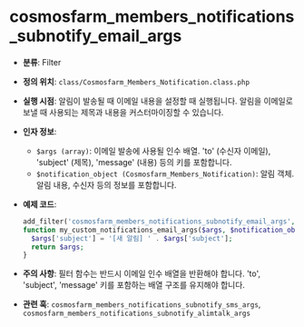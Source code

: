 # cosmosfarm_members_notifications_subnotify_email_args

- **분류**: Filter
- **정의 위치**: `class/Cosmosfarm_Members_Notification.class.php`
- **실행 시점**: 알림이 발송될 때 이메일 내용을 설정할 때 실행됩니다. 알림을 이메일로 보낼 때 사용되는 제목과 내용을 커스터마이징할 수 있습니다.
- **인자 정보**:
  - `$args (array)`: 이메일 발송에 사용될 인수 배열. 'to' (수신자 이메일), 'subject' (제목), 'message' (내용) 등의 키를 포함합니다.
  - `$notification_object (Cosmosfarm_Members_Notification)`: 알림 객체. 알림 내용, 수신자 등의 정보를 포함합니다.
- **예제 코드**:

  ```php
  add_filter('cosmosfarm_members_notifications_subnotify_email_args', 'my_custom_notifications_email_args', 10, 2);
  function my_custom_notifications_email_args($args, $notification_object) {
    $args['subject'] = '[새 알림] ' . $args['subject'];
    return $args;
  }
  ```

- **주의 사항**: 필터 함수는 반드시 이메일 인수 배열을 반환해야 합니다. 'to', 'subject', 'message' 키를 포함하는 배열 구조를 유지해야 합니다.
- **관련 훅**: `cosmosfarm_members_notifications_subnotify_sms_args`, `cosmosfarm_members_notifications_subnotify_alimtalk_args`
